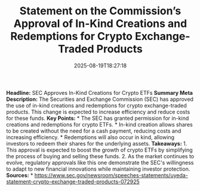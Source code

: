 ﻿---
title: "Statement on the Commission’s Approval of In-Kind Creations and Redemptions for Crypto Exchange-Traded Products"
date: "2025-08-19T18:27:18"
category: "Markets"
summary: ""
slug: "statement on the commissions approval of inkind creations an"
source_urls:
  - "https://www.sec.gov/newsroom/speeches-statements/uyeda-statement-crypto-exchange-traded-products-072925"
seo:
  title: "Statement on the Commission’s Approval of In-Kind Creations and Redemptions for Crypto Exchange-Traded Products | Hash n Hedge"
  description: ""
  keywords: ["news", "markets", "brief"]
---
**Headline:** SEC Approves In-Kind Creations for Crypto ETFs  **Summary Meta Description:** The Securities and Exchange Commission (SEC) has approved the use of in-kind creations and redemptions for crypto exchange-traded products. This change is expected to increase efficiency and reduce costs for these funds.  **Key Points:**  * The SEC has granted permission for in-kind creations and redemptions for crypto ETFs. * In-kind creation allows shares to be created without the need for a cash payment, reducing costs and increasing efficiency. * Redemptions will also occur in kind, allowing investors to redeem their shares for the underlying assets.  **Takeaways:**  1. This approval is expected to boost the growth of crypto ETFs by simplifying the process of buying and selling these funds. 2. As the market continues to evolve, regulatory approvals like this one demonstrate the SEC's willingness to adapt to new financial innovations while maintaining investor protection.  **Sources:**   * https://www.sec.gov/newsroom/speeches-statements/uyeda-statement-crypto-exchange-traded-products-072925 
